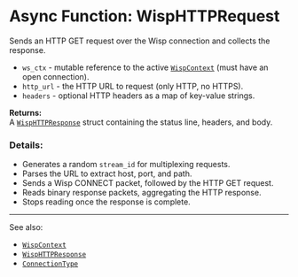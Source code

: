 # Async Function: WispHTTPRequest

Sends an HTTP GET request over the Wisp connection and collects the response.

- `ws_ctx` - mutable reference to the active [`WispContext`](./WispContext.md) (must have an open connection).
- `http_url` - the HTTP URL to request (only HTTP, no HTTPS).
- `headers` - optional HTTP headers as a map of key-value strings.

**Returns:**  
A [`WispHTTPResponse`](./WispHTTPResponse.md) struct containing the status line, headers, and body.

### Details:

- Generates a random `stream_id` for multiplexing requests.
- Parses the URL to extract host, port, and path.
- Sends a Wisp CONNECT packet, followed by the HTTP GET request.
- Reads binary response packets, aggregating the HTTP response.
- Stops reading once the response is complete.

---

See also:

- [`WispContext`](./WispContext.md)
- [`WispHTTPResponse`](./WispHTTPResponse.md)
- [`ConnectionType`](./ConnectionType.md)
